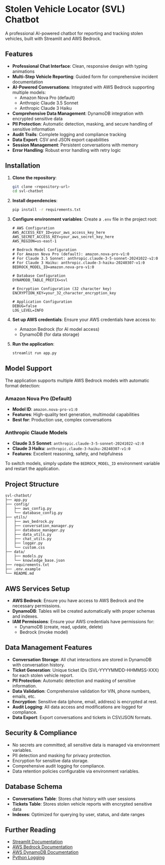 # Stolen Vehicle Locator (SVL) Chatbot

A professional AI-powered chatbot for reporting and tracking stolen vehicles, built with Streamlit and AWS Bedrock.

## Features

- **Professional Chat Interface**: Clean, responsive design with typing animations
- **Multi-Step Vehicle Reporting**: Guided form for comprehensive incident documentation
- **AI-Powered Conversations**: Integrated with AWS Bedrock supporting multiple models:
  - Amazon Nova Pro (default)
  - Anthropic Claude 3.5 Sonnet
  - Anthropic Claude 3 Haiku
- **Comprehensive Data Management**: DynamoDB integration with encrypted sensitive data
- **PII Protection**: Automatic detection, masking, and secure handling of sensitive information
- **Audit Trails**: Complete logging and compliance tracking
- **Data Export**: CSV and JSON export capabilities
- **Session Management**: Persistent conversations with memory
- **Error Handling**: Robust error handling with retry logic

## Installation

1. **Clone the repository**:
   ```bash
   git clone <repository-url>
   cd svl-chatbot
   ```

2. **Install dependencies**:
   ```bash
   pip install -r requirements.txt
   ```

3. **Configure environment variables**:
   Create a `.env` file in the project root:
   ```env
   # AWS Configuration
   AWS_ACCESS_KEY_ID=your_aws_access_key_here
   AWS_SECRET_ACCESS_KEY=your_aws_secret_key_here
   AWS_REGION=us-east-1

   # Bedrock Model Configuration
   # For Amazon Nova Pro (default): amazon.nova-pro-v1:0
   # For Claude 3.5 Sonnet: anthropic.claude-3-5-sonnet-20241022-v2:0
   # For Claude 3 Haiku: anthropic.claude-3-haiku-20240307-v1:0
   BEDROCK_MODEL_ID=amazon.nova-pro-v1:0

   # Database Configuration
   DYNAMODB_TABLE_PREFIX=svl

   # Encryption Configuration (32 character key)
   ENCRYPTION_KEY=your_32_character_encryption_key

   # Application Configuration
   DEBUG=false
   LOG_LEVEL=INFO
   ```

4. **Set up AWS credentials**:
   Ensure your AWS credentials have access to:
   - Amazon Bedrock (for AI model access)
   - DynamoDB (for data storage)

5. **Run the application**:
   ```bash
   streamlit run app.py
   ```

## Model Support

The application supports multiple AWS Bedrock models with automatic format detection:

### Amazon Nova Pro (Default)
- **Model ID**: `amazon.nova-pro-v1:0`
- **Features**: High-quality text generation, multimodal capabilities
- **Best for**: Production use, complex conversations

### Anthropic Claude Models
- **Claude 3.5 Sonnet**: `anthropic.claude-3-5-sonnet-20241022-v2:0`
- **Claude 3 Haiku**: `anthropic.claude-3-haiku-20240307-v1:0`
- **Features**: Excellent reasoning, safety, and helpfulness

To switch models, simply update the `BEDROCK_MODEL_ID` environment variable and restart the application.

## Project Structure
```
svl-chatbot/
├── app.py
├── config/
│   ├── aws_config.py
│   └── database_config.py
├── utils/
│   ├── aws_bedrock.py
│   ├── conversation_manager.py
│   ├── database_manager.py
│   ├── data_utils.py
│   ├── chat_utils.py
│   ├── logger.py
│   └── custom.css
├── data/
│   ├── models.py
│   └── knowledge_base.json
├── requirements.txt
├── .env.example
└── README.md
```

## AWS Services Setup
- **AWS Bedrock**: Ensure you have access to AWS Bedrock and the necessary permissions.
- **DynamoDB**: Tables will be created automatically with proper schemas and indexes.
- **IAM Permissions**: Ensure your AWS credentials have permissions for:
  - DynamoDB (create, read, update, delete)
  - Bedrock (invoke model)

## Data Management Features
- **Conversation Storage**: All chat interactions are stored in DynamoDB with conversation history.
- **Ticket Generation**: Unique ticket IDs (SVL-YYYYMMDD-HHMMSS-XXX) for each stolen vehicle report.
- **PII Protection**: Automatic detection and masking of sensitive information.
- **Data Validation**: Comprehensive validation for VIN, phone numbers, emails, etc.
- **Encryption**: Sensitive data (phone, email, address) is encrypted at rest.
- **Audit Logging**: All data access and modifications are logged for compliance.
- **Data Export**: Export conversations and tickets in CSV/JSON formats.

## Security & Compliance
- No secrets are committed; all sensitive data is managed via environment variables.
- PII detection and masking for privacy protection.
- Encryption for sensitive data storage.
- Comprehensive audit logging for compliance.
- Data retention policies configurable via environment variables.

## Database Schema
- **Conversations Table**: Stores chat history with user sessions
- **Tickets Table**: Stores stolen vehicle reports with encrypted sensitive data
- **Indexes**: Optimized for querying by user, status, and date ranges

## Further Reading
- [Streamlit Documentation](https://docs.streamlit.io/)
- [AWS Bedrock Documentation](https://docs.aws.amazon.com/bedrock/)
- [AWS DynamoDB Documentation](https://docs.aws.amazon.com/dynamodb/)
- [Python Logging](https://docs.python.org/3/library/logging.html) 
